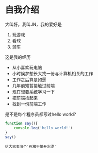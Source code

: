 # 自我介绍

大叫好，我叫JN，我的爱好是
1. 玩游戏
2. 看球
3. 骑车

这是我的经历
* 从小喜欢玩电脑
* 小时候梦想长大找一份与计算机相关的工作
* 工作之后算是如愿
* 几年前短暂接触过前端
* 现在想要系统学习一下
* 把前端捡起来
* 找到一份前端工作

是不是每个程序员都写过hello world?
```javascript
function say(){
    console.log('hello world!')
}
say()
```
    给大家表演个'死猪不怕开水烫'